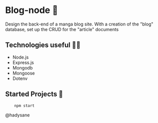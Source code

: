 # Blog-node 📓

Design the back-end of a manga blog site.
With a creation of the "blog" database, set up the CRUD for the "article" documents


## Technologies useful 💁‍♀️ 

- Node.js 
- Express.js
- Mongodb
- Mongoose
- Dotenv

## Started Projects 🏁

``` 
    npm start
```



@hadysane